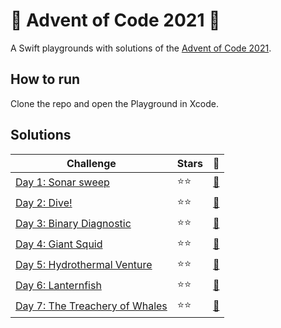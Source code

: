 # :christmas_tree: Advent of Code 2021 :santa:

A Swift playgrounds with solutions of the [Advent of Code 2021](https://adventofcode.com/2021/).

## How to run

Clone the repo and open the Playground in Xcode.

## Solutions

| Challenge | Stars | :closed_book: |
| --------- | ----- | -------- |
| [Day 1: Sonar sweep](https://adventofcode.com/2021/day/1) | :star::star: | [:page_with_curl:](Advent%20of%20Code%202021.playground/Pages/Day%201.xcplaygroundpage/Contents.swift) |
| [Day 2: Dive!](https://adventofcode.com/2021/day/2) | :star::star: | [:page_with_curl:](Advent%20of%20Code%202021.playground/Pages/Day%202.xcplaygroundpage/Contents.swift) |
| [Day 3: Binary Diagnostic](https://adventofcode.com/2021/day/3) | :star::star: | [:page_with_curl:](Advent%20of%20Code%202021.playground/Pages/Day%203.xcplaygroundpage/Contents.swift) |
| [Day 4: Giant Squid](https://adventofcode.com/2021/day/4) | :star::star: | [:page_with_curl:](Advent%20of%20Code%202021.playground/Pages/Day%204.xcplaygroundpage/Contents.swift) |
| [Day 5: Hydrothermal Venture](https://adventofcode.com/2021/day/5) | :star::star: | [:page_with_curl:](Advent%20of%20Code%202021.playground/Pages/Day%205.xcplaygroundpage/Contents.swift) |
| [Day 6: Lanternfish](https://adventofcode.com/2021/day/6) | :star::star: | [:page_with_curl:](Advent%20of%20Code%202021.playground/Pages/Day%206.xcplaygroundpage/Contents.swift) |
| [Day 7: The Treachery of Whales](https://adventofcode.com/2021/day/7) | :star::star: | [:page_with_curl:](Advent%20of%20Code%202021.playground/Pages/Day%207.xcplaygroundpage/Contents.swift) |
